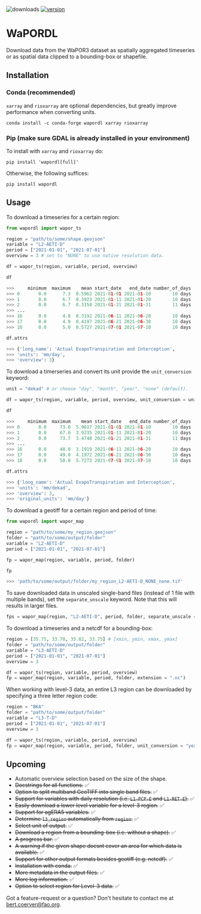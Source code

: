 ![downloads](https://img.shields.io/pypi/dw/wapordl) [![version](https://img.shields.io/pypi/v/wapordl)](https://anaconda.org/conda-forge/wapordl)

# WaPORDL

Download data from the WaPOR3 dataset as spatially aggregated timeseries or as spatial data clipped to a bounding-box or shapefile.

## Installation

### Conda (recommended)
`xarray` and `rioxarray` are optional dependencies, but greatly 
improve performance when converting units.

`conda install -c conda-forge wapordl xarray rioxarray`

### Pip (make sure GDAL is already installed in your environment)
To install with `xarray` and `rioxarray` do:

`pip install 'wapordl[full]'`

Otherwise, the following suffices:

`pip install wapordl`

## Usage

To download a timeseries for a certain region:

```python
from wapordl import wapor_ts

region = "path/to/some/shape.geojson"
variable = "L2-AETI-D"
period = ["2021-01-01", "2021-07-01"]
overview = 3 # set to "NONE" to use native resolution data.

df = wapor_ts(region, variable, period, overview)

df

>>>     minimum  maximum    mean start_date   end_date number_of_days
>>> 0       0.0      7.3  0.5962 2021-01-01 2021-01-10        10 days
>>> 1       0.0      6.7  0.3923 2021-01-11 2021-01-20        10 days
>>> 2       0.0      6.7  0.3158 2021-01-21 2021-01-31        11 days
>>> ...
>>> 16      0.0      4.8  0.3192 2021-06-11 2021-06-20        10 days
>>> 17      0.0      4.9  0.4197 2021-06-21 2021-06-30        10 days
>>> 18      0.0      5.0  0.5727 2021-07-01 2021-07-10        10 days

df.attrs

>>> {'long_name': 'Actual EvapoTranspiration and Interception',
>>> 'units': 'mm/day',
>>> 'overview': 3}
```

To download a timerseries and convert its unit provide the `unit_conversion` keyword:

```python
unit = "dekad" # or choose "day", "month", "year", "none" (default).

df = wapor_ts(region, variable, period, overview, unit_conversion = unit)

df

>>>     minimum  maximum    mean start_date   end_date number_of_days
>>> 0       0.0     73.0  5.9617 2021-01-01 2021-01-10        10 days
>>> 1       0.0     67.0  3.9235 2021-01-11 2021-01-20        10 days
>>> 2       0.0     73.7  3.4740 2021-01-21 2021-01-31        11 days
>>> ...
>>> 16      0.0     48.0  3.1919 2021-06-11 2021-06-20        10 days
>>> 17      0.0     49.0  4.1972 2021-06-21 2021-06-30        10 days
>>> 18      0.0     50.0  5.7273 2021-07-01 2021-07-10        10 days

df.attrs

>>> {'long_name': 'Actual EvapoTranspiration and Interception',
>>> 'units': 'mm/dekad',
>>> 'overview': 3,
>>> 'original_units': 'mm/day'}
```

To download a geotiff for a certain region and period of time:

```python
from wapordl import wapor_map

region = "path/to/some/my_region.geojson"
folder = "path/to/some/output/folder"
variable = "L2-AETI-D"
period = ["2021-01-01", "2021-07-01"]

fp = wapor_map(region, variable, period, folder)

fp

>>> 'path/to/some/output/folder/my_region_L2-AETI-D_NONE_none.tif'
```

To save downloaded data in unscaled single-band files (instead of 1 file with multiple bands), set the `separate_unscale` keyword. Note that this will results in larger files.

```python
fps = wapor_map(region, "L2-AETI-D", period, folder, separate_unscale = True)
```

To download a timeseries and a netcdf for a bounding-box:

```python
region = [35.75, 33.70, 35.82, 33.75] # [xmin, ymin, xmax, ymax]
folder = "path/to/some/output/folder"
variable = "L3-AETI-D"
period = ["2021-01-01", "2021-07-01"]
overview = 3

df = wapor_ts(region, variable, period, overview)
fp = wapor_map(region, variable, period, folder, extension = ".nc")
```

When working with level-3 data, an entire L3 region can be downloaded by specifying a three letter region code:
    
```python
region = "BKA"
folder = "path/to/some/output/folder"
variable = "L3-T-D"
period = ["2021-01-01", "2021-07-01"]
overview = 3

df = wapor_ts(region, variable, period, overview)
fp = wapor_map(region, variable, period, folder, unit_conversion = "year")
```

## Upcoming

- Automatic overview selection based on the size of the shape.
- ~~Docstrings for all functions.~~ ✅
- ~~Option to split multiband GeoTIFF into single band files.~~ ✅
- ~~Support for variables with daily resolution (i.e. `L1-PCP-E` and `L1-RET-E`).~~ ✅
- ~~Easily download a lower level variable for a level-3 region.~~ ✅
- ~~Support for agERA5 variables.~~ ✅
- ~~Determine `l3_region` automatically from `region`.~~ ✅
- ~~Select unit of output.~~ ✅
- ~~Download a region from a bounding-box (i.e. without a shape).~~ ✅
- ~~A progress bar.~~ ✅
- ~~A warning if the given shape doesnt cover an area for which data is available.~~ ✅
- ~~Support for other output formats besides geotiff (e.g. netcdf).~~ ✅
- ~~Installation with conda.~~ ✅
- ~~More metadata in the output files.~~ ✅
- ~~More log information.~~ ✅
- ~~Option to select region for Level-3 data.~~ ✅

Got a feature-request or a question? Don't hesitate to contact me at bert.coerver@fao.org.